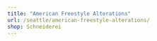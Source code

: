 ```yaml
---
title: "American Freestyle Alterations"
url: /seattle/american-freestyle-alterations/
shop: Schneiderei
---
```

